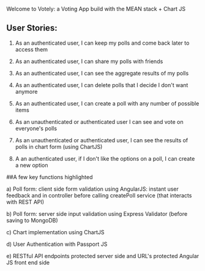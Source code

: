 Welcome to Votely: a Voting App build with the MEAN stack + Chart JS 

## User Stories:

1) As an authenticated user, I can keep my polls and come back later to access them

2) As an authenticated user, I can share my polls with friends

3) As an authenticated user, I can see the aggregate results of my polls

4) As an authenticated user, I can delete polls that I decide I don't want anymore

5) As an authenticated user, I can create a poll with any number of possible items

6) As an unauthenticated or authenticated user I can see and vote on everyone's polls

7) As an unauthenticated or authenticated user, I can see the results of polls in chart form (using ChartJS)

8) A an authenticated user, if I don't like the options on a poll, I can create a new option

##A few key functions highlighted

a) Poll form: client side form validation using AngularJS: instant user feedback and in controller before calling createPoll service (that interacts with REST API)

b) Poll form: server side input validation using Express Validator (before saving to MongoDB)

c) Chart implementation using ChartJS

d) User Authentication with Passport JS

e) RESTful API endpoints protected server side and URL's protected Angular JS front end side

